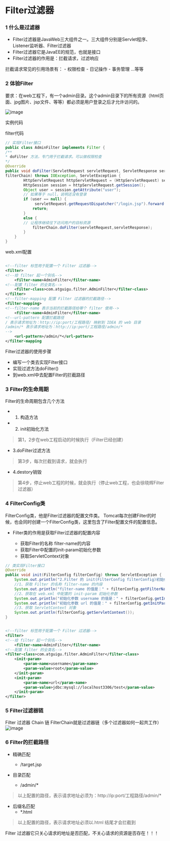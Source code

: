 # Filter过滤器

### 1 什么是过滤器

- Filter过滤器是JavaWeb三大组件之一。三大组件分别是Servlet程序、Listener监听器、Filter过滤器
- Filter过滤器它是JavaEE的规范，也就是接口
- Filter过滤器的作用是：拦截请求，过滤响应


拦截请求常见的引用场景有：
    - 权限检查
    - 日记操作
    - 事务管理
    ...等等
    
### 2 体验Filter

要求：在web工程下，有一个admin目录。这个admin目录下的所有资源（html页面、jpg图片、jsp文件、等等）都必须是用户登录之后才允许访问的。

![image](https://user-images.githubusercontent.com/91939988/142032525-c827790f-4d43-4004-8fa2-35f079a2aef1.png)

实例代码

filter代码

```java
// 实现Filter接口
public class AdminFilter implements Filter {
/**
* doFilter 方法，专门用于拦截请求。可以做权限检查
*/
@Override
public void doFilter(ServletRequest servletRequest, ServletResponse servletResponse, FilterChain
filterChain) throws IOException, ServletException {
        HttpServletRequest httpServletRequest = (HttpServletRequest) servletRequest;
        HttpSession session = httpServletRequest.getSession();
        Object user = session.getAttribute("user");
        // 如果等于 null，说明还没有登录
        if (user == null) {
             servletRequest.getRequestDispatcher("/login.jsp").forward(servletRequest,servletResponse);
            return;
        } 
        else {
        // 让程序继续往下访问用户的目标资源
            filterChain.doFilter(servletRequest,servletResponse);
        }
    }
}

```

web.xml配置
```xml

<!--filter 标签用于配置一个 Filter 过滤器-->
<filter>
<!--给 filter 起一个别名-->
    <filter-name>AdminFilter</filter-name>
<!--配置 filter 的全类名-->
    <filter-class>com.atguigu.filter.AdminFilter</filter-class>
</filter>
<!--filter-mapping 配置 Filter 过滤器的拦截路径-->
<filter-mapping>
<!--filter-name 表示当前的拦截路径给哪个 filter 使用-->
    <filter-name>AdminFilter</filter-name>
<!--url-pattern 配置拦截路径
/ 表示请求地址为：http://ip:port/工程路径/ 映射到 IDEA 的 web 目录
/admin/* 表示请求地址为：http://ip:port/工程路径/admin/*
-->
    <url-pattern>/admin/*</url-pattern>
</filter-mapping

```

Filter过滤器的使用步骤

- 编写一个类去实现Filter接口
- 实现过滤方法doFilter()
- 到web.xml中去配置Filter的拦截路径


### 3 Filter的生命周期

Filter的生命周期包含几个方法

- 1. 构造方法
- 2. init初始化方法
>第1，2步在web工程启动的时候执行（Filter已经创建）

- 3.doFilter过滤方法
>第3步，每次拦截到请求，就会执行

- 4.destory销毁
>第4步，停止web工程的时候，就会执行（停止web工程，也会徐晓辉Filter过滤器）


### 4 FilterConfig类

FilterConfig类，他是Filter过滤器的配置文件类。
Tomcat每次创建Filter的时候，也会同时创建一个FilterConfig类，这里包含了Filter配置文件的配置信息。

- Filter类的作用是获取Filter过滤器的配置内容

    - 获取Filter的名称 filter-name的内容
    - 获取Filter中配置的init-param初始化参数
    - 获取ServletContext对象


```java
// 类实现Filter接口
@Override
public void init(FilterConfig filterConfig) throws ServletException {
    System.out.println("2.Filter 的 init(FilterConfig filterConfig)初始化");
    //1、获取 Filter 的名称 filter-name 的内容
    System.out.println("filter-name 的值是：" + filterConfig.getFilterName());
    //2、获取在 web.xml 中配置的 init-param 初始化参数
    System.out.println("初始化参数 username 的值是：" + filterConfig.getInitParameter("username"));
    System.out.println("初始化参数 url 的值是：" + filterConfig.getInitParameter("url"));
    //3、获取 ServletContext 对象
    System.out.println(filterConfig.getServletContext());
}

```

```xml

<!--filter 标签用于配置一个 Filter 过滤器-->
<filter>
<!--给 filter 起一个别名-->
    <filter-name>AdminFilter</filter-name>
<!--配置 filter 的全类名-->
<filter-class>com.atguigu.filter.AdminFilter</filter-class>
    <init-param>
        <param-name>username</param-name>
        <param-value>root</param-value>
    </init-param>
    <init-param>
        <param-name>url</param-name>
        <param-value>jdbc:mysql://localhost3306/test</param-value>
    </init-param>
</filter>

```

### 5 Filter过滤器链

Filter 过滤器
Chain  链
FilterChain就是过滤器链（多个过滤器如何一起共工作）
![image](https://user-images.githubusercontent.com/91939988/142032943-1f5192a8-c79b-42a8-8c8b-fd142cb08f13.png)



### 6 Filter的拦截路径

- 精确匹配
    - <url-pattern>/target.jsp</url-pattern>

- 目录匹配
    - <url-pattern>/admin/*</url-pattern>
> 以上配置的路径，表示请求地址必须为：http://ip:port/工程路径/admin/*


- 后缀名匹配
    - <url-pattern>*.html</url-pattern>
>以上配置的路径，表示请求地址必须以.html 结尾才会拦截到



Filter 过滤器它只关心请求的地址是否匹配，不关心请求的资源是否存在！！！
